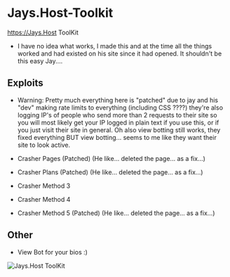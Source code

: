# Jays.Host-Toolkit
https://Jays.Host ToolKit

- I have no idea what works, I made this and at the time all the things worked and had existed on his site since it had opened. It shouldn't be this easy Jay....

## Exploits

- Warning: Pretty much everything here is "patched" due to jay and his "dev" making rate limits to everything (including CSS ????) they're also logging IP's of people who send more than 2 requests to their site so you will most likely get your IP logged in plain text if you use this, or if you just visit their site in general. Oh also view botting still works, they fixed everything BUT view botting... seems to me like they want their site to look active.

- Crasher Pages (Patched) (He like... deleted the page... as a fix...)
- Crasher Plans (Patched) (He like... deleted the page... as a fix...)
- Crasher Method 3 
- Crasher Method 4
- Crasher Method 5 (Patched) (He like... deleted the page... as a fix...)

## Other

- View Bot for your bios :)


![Jays.Host ToolKit](https://cdn.e-z.host/e-zimagehosting/73b83a6e-5101-4059-9426-8abb720d5508/14ded90c.png)
